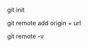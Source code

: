 <!-- repo/repository - folder
local repo- folder in our system
remote repo - folder in the github -->

<!-- initial setup -->
git init
<!-- link local file to github -->
git remote add origin + url
<!-- to check if linked with remote repository -->
git remote -v